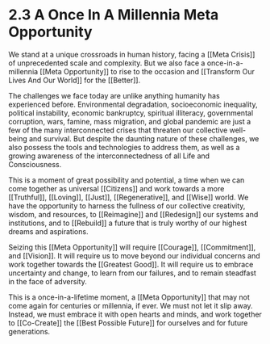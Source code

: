 # 2.3 A Once In A Millennia Meta Opportunity

We stand at a unique crossroads in human history, facing a [[Meta Crisis]] of unprecedented scale and complexity. But we also face a once-in-a-millennia [[Meta Opportunity]] to rise to the occasion and [[Transform Our Lives And Our World]] for the [[Better]].

The challenges we face today are unlike anything humanity has experienced before. Environmental degradation, socioeconomic  inequality, political instability, economic bankruptcy, spiritual illiteracy, governmental corruption, wars, famine, mass migration, and global pandemic are just a few of the many interconnected crises that threaten our collective well-being and survival. But despite the daunting nature of these challenges, we also possess the tools and technologies to address them, as well as a growing awareness of the interconnectedness of all Life and Consciousness. 

This is a moment of great possibility and potential, a time when we can come together as universal [[Citizens]] and work towards a more [[Truthful]], [[Loving]], [[Just]], [[Regenerative]], and [[Wise]] world. We have the opportunity to harness the fullness of our collective creativity, wisdom, and resources, to [[Reimagine]] and [[Redesign]] our systems and institutions, and to [[Rebuild]] a future that is truly worthy of our highest dreams and aspirations.

Seizing this [[Meta Opportunity]] will require [[Courage]], [[Commitment]], and [[Vision]]. It will require us to move beyond our individual concerns and work together towards the [[Greatest Good]]. It will require us to embrace uncertainty and change, to learn from our failures, and to remain steadfast in the face of adversity.

This is a once-in-a-lifetime moment, a [[Meta Opportunity]] that may not come again for centuries or millennia, if ever. We must not let it slip away. Instead, we must embrace it with open hearts and minds, and work together to [[Co-Create]] the [[Best Possible Future]] for ourselves and for future generations. 
